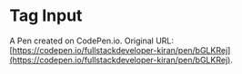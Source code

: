 # Tag Input

A Pen created on CodePen.io. Original URL: [https://codepen.io/fullstackdeveloper-kiran/pen/bGLKRej](https://codepen.io/fullstackdeveloper-kiran/pen/bGLKRej).

